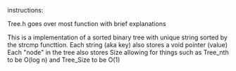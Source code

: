 instructions:

Tree.h goes over most function with brief explanations

This is a implementation of a sorted binary tree with unique string sorted by the strcmp functtion.
Each string (aka key) also stores a void pointer (value)
Each "node" in the tree also stores Size allowing for things such as Tree_nth to be O(log n) and Tree_Size to be O(1)